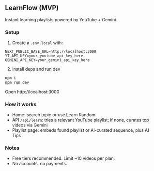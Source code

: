 ## LearnFlow (MVP)

Instant learning playlists powered by YouTube + Gemini.

### Setup

1) Create a `.env.local` with:

```env
NEXT_PUBLIC_BASE_URL=http://localhost:3000
YT_API_KEY=your_youtube_api_key_here
GEMINI_API_KEY=your_gemini_api_key_here
```

2) Install deps and run dev

```bash
npm i
npm run dev
```

Open http://localhost:3000

### How it works

- Home: search topic or use Learn Random
- API `/api/learn`: tries a relevant YouTube playlist; if none, curates top videos via Gemini
- Playlist page: embeds found playlist or AI-curated sequence, plus AI Tips

### Notes

- Free tiers recommended. Limit ~10 videos per plan.
- No accounts, no payments.
